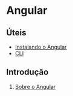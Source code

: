 # Angular

## Úteis

- [Instalando o Angular](estudos/instalando.md)
- [CLI](estudos/cli.md)

## Introdução

1. [Sobre o Angular](estudos/about.md)
